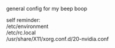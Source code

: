 general config for my beep boop  

self reminder:  
/etc/environment  
/etc/rc.local  
/usr/share/X11/xorg.conf.d/20-nvidia.conf  
